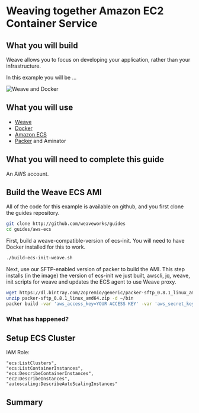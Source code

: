 
# Weaving together Amazon EC2 Container Service #

## What you will build ##

Weave allows you to focus on developing your application, rather than your infrastructure.

In this example you will be ...

![Weave and Docker](https://github.com/weaveworks/guides/blob/master/ubuntu-simple/Simple_Weave.png)

## What you will use ##

* [Weave](http://weave.works)
* [Docker](http://docker.com)
* [Amazon ECS](http://aws.amazon.com/ecs/)
* [Packer](https://www.packer.io/) and Aminator

## What you will need to complete this guide ##

An AWS account.

## Build the Weave ECS AMI ##

All of the code for this example is available on github, and you first clone the guides repository.

```bash
git clone http://github.com/weaveworks/guides
cd guides/aws-ecs
```

First, build a weave-compatible-version of ecs-init. You will need to have Docker installed for this to work.

```bash
./build-ecs-init-weave.sh
```

Next, use our SFTP-enabled version of packer to build the AMI.  This step installs (in the image) the version of ecs-init we just built, awscli, jq, weave, init scripts for weave and updates the ECS agent to use Weave proxy.

```bash
wget https://dl.bintray.com/2opremio/generic/packer-sftp_0.8.1_linux_amd64.zip
unzip packer-sftp_0.8.1_linux_amd64.zip -d ~/bin
packer build -var 'aws_access_key=YOUR ACCESS KEY' -var 'aws_secret_key=YOUR SECRET KEY' template.json
```

### What has happened? ###


## Setup ECS Cluster ##

IAM Role:

```
"ecs:ListClusters",
"ecs:ListContainerInstances",
"ecs:DescribeContainerInstances",
"ec2:DescribeInstances",
"autoscaling:DescribeAutoScalingInstances"
````

## Summary ##

